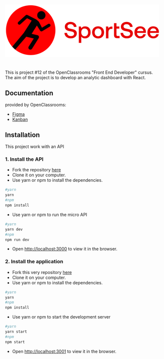 ![logo](https://github.com/Patrice-H/PatriceHochard_12_30052022/blob/main/src/assets/logo.png)

#

This is project #12 of the OpenClassrooms "Front End Developer" cursus.
The aim of the project is to develop an analytic dashboard with React.

## Documentation

provided by OpenClassrooms:

- [Figma](https://www.figma.com/file/BMomGVZqLZb811mDMShpLu/UI-design-Sportify-FR?node-id=0%3A1)
- [Kanban](https://www.notion.so/Tableau-de-bord-SportSee-6686aa4b5f44417881a4884c9af5669e)

## Installation

This project work with an API

### 1. Install the API

- Fork the repository [here](https://github.com/OpenClassrooms-Student-Center/P9-front-end-dashboard)
- Clone it on your computer.
- Use yarn or npm to install the dependencies.

```bash
#yarn
yarn
#npm
npm install
```

- Use yarn or npm to run the micro API

```bash
#yarn
yarn dev
#npm
npm run dev
```

- Open [http://localhost:3000](http://localhost:3000) to view it in the browser.

### 2. Install the application

- Fork this very repository [here](https://github.com/Patrice-H/PatriceHochard_12_30052022)
- Clone it on your computer.
- Use yarn or npm to install the dependencies.

```bash
#yarn
yarn
#npm
npm install
```

- Use yarn or npm to start the development server

```bash
#yarn
yarn start
#npm
npm start
```

- Open [http://localhost:3001](http://localhost:3001) to view it in the browser.
